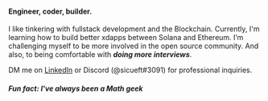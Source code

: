 #### Engineer, coder, builder. 

I like tinkering with fullstack development and the Blockchain. Currently, I'm learning how to build better xdapps between Solana and Ethereum. I’m challenging myself to be more involved in the open source community. And also, to being comfortable with ***doing more interviews***.

DM me on [LinkedIn](https://www.linkedin.com/in/michael-lee-355430150/) or Discord (@sicueft#3091) for professional inquiries.

##### Fun fact: I've always been a Math geek

<!---
vlmlee/vlmlee is a ✨ special ✨ repository because its `README.md` (this file) appears on your GitHub profile.
You can click the Preview link to take a look at your changes.
--->
